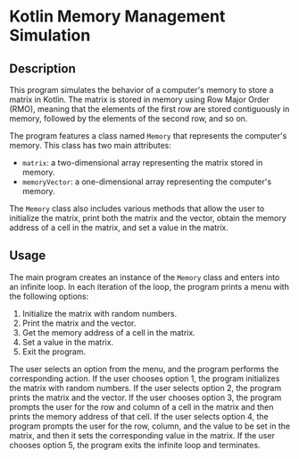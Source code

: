 # Kotlin Memory Management Simulation

## Description
This program simulates the behavior of a computer's memory to store a matrix in Kotlin. The matrix is stored in memory using Row Major Order (RMO), meaning that the elements of the first row are stored contiguously in memory, followed by the elements of the second row, and so on.

The program features a class named `Memory` that represents the computer's memory. This class has two main attributes:
- `matrix`: a two-dimensional array representing the matrix stored in memory.
- `memoryVector`: a one-dimensional array representing the computer's memory.

The `Memory` class also includes various methods that allow the user to initialize the matrix, print both the matrix and the vector, obtain the memory address of a cell in the matrix, and set a value in the matrix.

## Usage
The main program creates an instance of the `Memory` class and enters into an infinite loop. In each iteration of the loop, the program prints a menu with the following options:
1. Initialize the matrix with random numbers.
2. Print the matrix and the vector.
3. Get the memory address of a cell in the matrix.
4. Set a value in the matrix.
0. Exit the program.

The user selects an option from the menu, and the program performs the corresponding action. If the user chooses option 1, the program initializes the matrix with random numbers. If the user selects option 2, the program prints the matrix and the vector. If the user chooses option 3, the program prompts the user for the row and column of a cell in the matrix and then prints the memory address of that cell. If the user selects option 4, the program prompts the user for the row, column, and the value to be set in the matrix, and then it sets the corresponding value in the matrix. If the user chooses option 5, the program exits the infinite loop and terminates.
